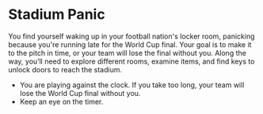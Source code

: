 # Stadium Panic

You find yourself waking up in your football nation's locker room, panicking because you're running late for the World Cup final. Your goal is to make it to the pitch in time, or your team will lose the final without you. Along the way, you’ll need to explore different rooms, examine items, and find keys to unlock doors to reach the stadium.

- You are playing against the clock. If you take too long, your team will lose the World Cup final without you.
- Keep an eye on the timer.
